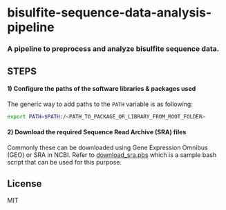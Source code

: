 # bisulfite-sequence-data-analysis-pipeline
### A pipeline to preprocess and analyze bisulfite sequence data.
## STEPS

#### 1) Configure the paths of the software libraries & packages used

The generic way to add paths to the `PATH` variable is as following:
```sh
export PATH=$PATH:/<PATH_TO_PACKAGE_OR_LIBRARY_FROM_ROOT_FOLDER>
```

#### 2) Download the required Sequence Read Archive (SRA) files

Commonly these can be downloaded using Gene Expression Omnibus (GEO) or SRA in NCBI. Refer to [download_sra.pbs](https://github.com/UdithaM/bisulfite-sequence-data-analysis-pipeline/download_sra.pbs) which is a sample bash script that can be used for this purpose.



## License

MIT

